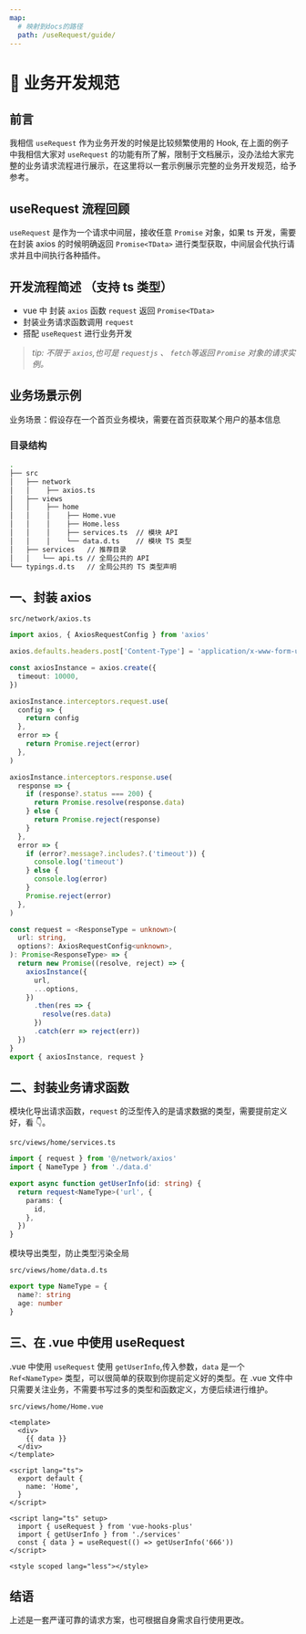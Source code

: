```yaml
---
map:
  # 映射到docs的路径
  path: /useRequest/guide/
---
```


# 📐 业务开发规范

## 前言

我相信 `useRequest` 作为业务开发的时候是比较频繁使用的 Hook, 在上面的例子中我相信大家对 `useRequest` 的功能有所了解，限制于文档展示，没办法给大家完整的业务请求流程进行展示，在这里将以一套示例展示完整的业务开发规范，给予参考。

## useRequest 流程回顾

`useRequest` 是作为一个请求中间层，接收任意 `Promise` 对象，如果 ts 开发，需要在封装 axios 的时候明确返回 `Promise<TData>` 进行类型获取，中间层会代执行请求并且中间执行各种插件。

## 开发流程简述 （支持 ts 类型）

- vue 中 封装 `axios` 函数 `request` 返回 `Promise<TData>`
- 封装业务请求函数调用 `request`
- 搭配 `useRequest` 进行业务开发

> _tip: 不限于 `axios`,也可是 `requestjs` 、 `fetch`等返回 `Promise` 对象的请求实例。_

## 业务场景示例

业务场景：假设存在一个首页业务模块，需要在首页获取某个用户的基本信息

### 目录结构

```bash
.
├── src
│   ├── network
│   │    ├── axios.ts
│   ├── views
│   │    ├── home
│   │    │    ├── Home.vue
│   │    │    ├── Home.less
│   │    │    ├── services.ts  // 模块 API
│   │    │    └── data.d.ts    // 模块 TS 类型
│   ├── services   // 推荐目录
│   │   └── api.ts // 全局公共的 API
└── typings.d.ts   // 全局公共的 TS 类型声明

```

## 一、封装 axios

`src/network/axios.ts`

```typescript
import axios, { AxiosRequestConfig } from 'axios'

axios.defaults.headers.post['Content-Type'] = 'application/x-www-form-urlencoded;charset=UTF-8'

const axiosInstance = axios.create({
  timeout: 10000,
})

axiosInstance.interceptors.request.use(
  config => {
    return config
  },
  error => {
    return Promise.reject(error)
  },
)

axiosInstance.interceptors.response.use(
  response => {
    if (response?.status === 200) {
      return Promise.resolve(response.data)
    } else {
      return Promise.reject(response)
    }
  },
  error => {
    if (error?.message?.includes?.('timeout')) {
      console.log('timeout')
    } else {
      console.log(error)
    }
    Promise.reject(error)
  },
)

const request = <ResponseType = unknown>(
  url: string,
  options?: AxiosRequestConfig<unknown>,
): Promise<ResponseType> => {
  return new Promise((resolve, reject) => {
    axiosInstance({
      url,
      ...options,
    })
      .then(res => {
        resolve(res.data)
      })
      .catch(err => reject(err))
  })
}
export { axiosInstance, request }
```

## 二、封装业务请求函数

模块化导出请求函数，`request` 的泛型传入的是请求数据的类型，需要提前定义好，看 👇。

`src/views/home/services.ts`

```typescript
import { request } from '@/network/axios'
import { NameType } from './data.d'

export async function getUserInfo(id: string) {
  return request<NameType>('url', {
    params: {
      id,
    },
  })
}
```

模块导出类型，防止类型污染全局

`src/views/home/data.d.ts`

```typescript
export type NameType = {
  name?: string
  age: number
}
```

## 三、在 .vue 中使用 useRequest

.vue 中使用 `useRequest` 使用 `getUserInfo`,传入参数，`data` 是一个 `Ref<NameType>` 类型，可以很简单的获取到你提前定义好的类型。在 .vue 文件中只需要关注业务，不需要书写过多的类型和函数定义，方便后续进行维护。

`src/views/home/Home.vue`

```vue
<template>
  <div>
    {{ data }}
  </div>
</template>

<script lang="ts">
  export default {
    name: 'Home',
  }
</script>

<script lang="ts" setup>
  import { useRequest } from 'vue-hooks-plus'
  import { getUserInfo } from './services'
  const { data } = useRequest(() => getUserInfo('666'))
</script>

<style scoped lang="less"></style>
```

## 结语

上述是一套严谨可靠的请求方案，也可根据自身需求自行使用更改。
